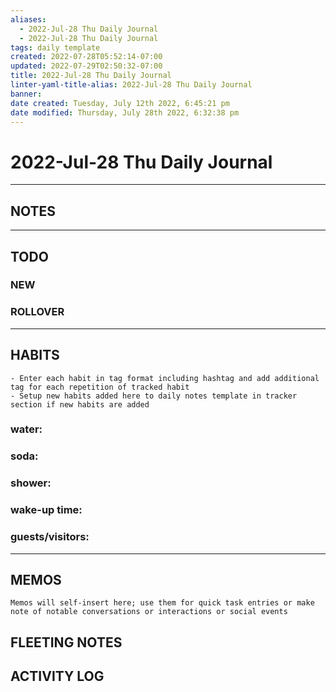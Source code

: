 ```yaml
---
aliases:
  - 2022-Jul-28 Thu Daily Journal
  - 2022-Jul-28 Thu Daily Journal
tags: daily template 
created: 2022-07-28T05:52:14-07:00
updated: 2022-07-29T02:50:32-07:00
title: 2022-Jul-28 Thu Daily Journal
linter-yaml-title-alias: 2022-Jul-28 Thu Daily Journal
banner: 
date created: Tuesday, July 12th 2022, 6:45:21 pm
date modified: Thursday, July 28th 2022, 6:32:38 pm
---
```


# 2022-Jul-28 Thu Daily Journal

---

## NOTES

---

## TODO

### NEW

### ROLLOVER

---

## HABITS

```ad-tip
- Enter each habit in tag format including hashtag and add additional tag for each repetition of tracked habit
- Setup new habits added here to daily notes template in tracker section if new habits are added 
```

### water:

### soda:

### shower:

### wake-up time:

### guests/visitors:

---

## MEMOS

```ad-tip
Memos will self-insert here; use them for quick task entries or make note of notable conversations or interactions or social events
```

## FLEETING NOTES

## ACTIVITY LOG

